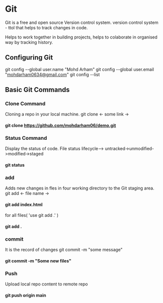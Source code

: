 

# Git

Git is a free and open source Version control system.
version control system - ttol that helps to track changes in code.

Helps to work together in building projects, 
helps to colaborate in organised way by tracking history.




## Configuring Git

git config --global user.name "Mohd Arham"
git config --global user.email "mohdarham0634@gmail.com"
git config --list



## Basic Git Commands

### Clone Command
Cloning a repo in your local machine.
git clone <- some link ->
#### git clone https://github.com/mohdarham06/demo.git 



### Status Command
Display the status of code.
File status lifecycle--> untracked->unmodified->modified->staged
#### git status



### add
Adds new changes in fles in four working directory to the Git staging area.
git add <- file name ->
#### git add index.html
for all files( 'use git add .' )
#### git add .



### commit
It is the record of changes
git commit -m "some message"
#### git commit -m "Some new files"



### Push
Upload local repo content to remote repo
#### git push origin main




